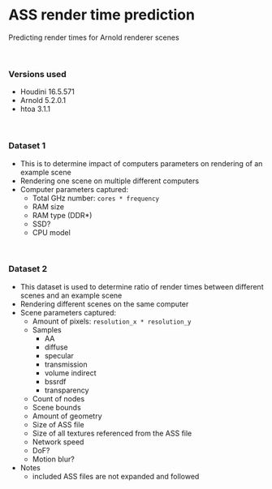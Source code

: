 # ASS render time prediction
Predicting render times for Arnold renderer scenes

<br>

### Versions used
* Houdini 16.5.571
* Arnold 5.2.0.1
* htoa 3.1.1

<br>

### Dataset 1
* This is to determine impact of computers parameters on rendering of an example scene
* Rendering one scene on multiple different computers
* Computer parameters captured:
    * Total GHz number: `cores * frequency`
    * RAM size
    * RAM type (DDR*)
    * SSD?
    * CPU model

<br>

### Dataset 2
* This dataset is used to determine ratio of render times between different scenes and an example scene
* Rendering different scenes on the same computer
* Scene parameters captured:
    * Amount of pixels: `resolution_x * resolution_y`
    * Samples
        * AA
        * diffuse
        * specular
        * transmission
        * volume indirect
        * bssrdf
        * transparency
    * Count of nodes
    * Scene bounds
    * Amount of geometry
    * Size of ASS file
    * Size of all textures referenced from the ASS file
    * Network speed
    * DoF?
    * Motion blur?
* Notes
    * included ASS files are not expanded and followed